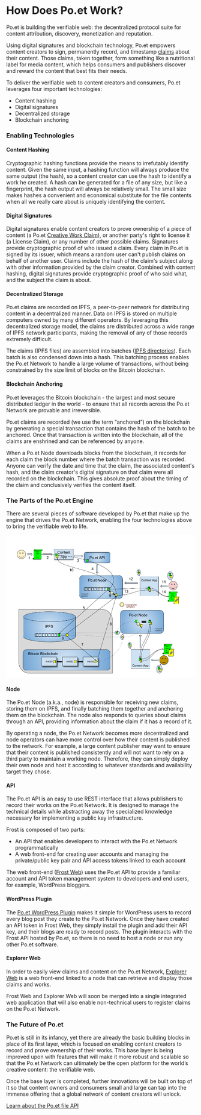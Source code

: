# How Does Po.et Work?

Po.et is building the verifiable web: the decentralized protocol suite for content attribution, discovery, monetization and reputation.

Using digital signatures and blockchain technology, Po.et empowers content creators to sign, permanently record, and timestamp [claims](../reference/glossary.md#claim-verifiable-claim) about their content. Those claims, taken together, form something like a nutritional label for media content, which helps consumers and publishers discover and reward the content that best fits their needs.

To deliver the verifiable web to content creators and consumers, Po.et leverages four important technologies:
- Content hashing
- Digital signatures
- Decentralized storage
- Blockchain anchoring

### Enabling Technologies

#### Content Hashing

Cryptographic hashing functions provide the means to irrefutably identify content. Given the same input, a hashing function will always produce the same output (the hash), so a content creator can use the hash to identify a work he created. A hash can be generated for a file of any size, but like a fingerprint, the hash output will always be relatively small. The small size makes hashes a convenient and economical substitute for the file contents when all we really care about is uniquely identifying the content.

#### Digital Signatures

Digital signatures enable content creators to prove ownership of a piece of content (a Po.et [Creative Work Claim](../reference/glossary.md#creative-work-claim-type)), or another party's right to license it (a License Claim), or any number of other possible claims. Signatures provide cryptographic proof of who issued a claim. Every claim in Po.et is signed by its issuer, which means a random user can't publish claims on behalf of another user. Claims include the hash of the claim's subject along with other information provided by the claim creator. Combined with content hashing, digital signatures provide cryptographic proof of who said what, and the subject the claim is about.


#### Decentralized Storage

Po.et claims are recorded on IPFS, a peer-to-peer network for distributing content in a decentralized manner. Data on IPFS is stored on multiple computers owned by many different operators. By leveraging this decentralized storage model, the claims are distributed across a wide range of IPFS network participants, making the removal of any of those records extremely difficult.

The claims (IPFS files) are assembled into batches ([IPFS directories](https://discuss.ipfs.io/t/understanding-ipfs-directories/2219)). Each batch is also condensed down into a hash. This batching process enables the Po.et Network to handle a large volume of transactions, without being constrained by the size limit of blocks on the Bitcoin blockchain.

#### Blockchain Anchoring

Po.et leverages the Bitcoin blockchain - the largest and most secure distributed ledger in the world - to ensure that all records across the Po.et Network are provable and irreversible.

Po.et claims are recorded (we use the term “anchored”) on the blockchain by generating a special transaction that contains the hash of the batch to be anchored. Once that transaction is written into the blockchain, all of the claims are enshrined and can be referenced by anyone.

When a Po.et Node downloads blocks from the blockchain, it records for each claim the block number where the batch transaction was recorded. Anyone can verify the date and time that the claim, the associated content's hash, and the claim creator's digital signature on that claim were all recorded on the blockchain. This gives absolute proof about the timing of the claim and conclusively verifies the content itself.

### The Parts of the Po.et Engine

There are several pieces of software developed by Po.et that make up the engine that drives the Po.et Network, enabling the four technologies above to bring the verifiable web to life.

![Po.et Network Overview](poet-network-overview.png)

#### Node

The Po.et Node (a.k.a., node) is responsible for receiving new claims, storing them on IPFS, and finally batching them together and anchoring them on the blockchain. The node also responds to queries about claims through an API, providing information about the claim if it has a record of it.

By operating a node, the Po.et Network becomes more decentralized and node operators can have more control over how their content is published to the network. For example, a large content publisher may want to ensure that their content is published consistently and will not want to rely on a third party to maintain a working node. Therefore, they can simply deploy their own node and host it according to whatever standards and availability target they chose.

#### API

The Po.et API is an easy to use REST interface that allows publishers to record their works on the Po.et Network. It is designed to manage the technical details while abstracting away the specialized knowledge necessary for implementing a public key infrastructure.

Frost is composed of two parts:
- An API that enables developers to interact with the Po.et Network programmatically
- A web front-end for creating user accounts and managing the private/public key pair and API access tokens linked to each account

The web front-end ([Frost Web](https://frost.poetnetwork.net)) uses the Po.et API to provide a familiar account and API token management system to developers and end users, for example, WordPress bloggers.

#### WordPress Plugin

The [Po.et WordPress Plugin](https://github.com/poetapp/wordpress-plugin) makes it simple for WordPress users to record every blog post they create to the Po.et Network. Once they have created an API token in Frost Web, they simply install the plugin and add their API key, and their blogs are ready to record posts. The plugin interacts with the Frost API hosted by Po.et, so there is no need to host a node or run any other Po.et software.

#### Explorer Web

In order to easily view claims and content on the Po.et Network, [Explorer Web](https://github.com/poetapp/explorer-web) is a web front-end linked to a node that can retrieve and display those claims and works.

Frost Web and Explorer Web will soon be merged into a single integrated web application that will also enable non-technical users to register claims on the Po.et Network.

### The Future of Po.et

Po.et is still in its infancy, yet there are already the basic building blocks in place of its first layer, which is focused on enabling content creators to record and prove ownership of their works. This base layer is being improved upon with features that will make it more robust and scalable so that the Po.et Network can ultimately be the open platform for the world’s creative content: the verifiable web.

Once the base layer is completed, further innovations will be built on top of it so that content owners and consumers small and large can tap into the immense offering that a global network of content creators will unlock.

[Learn about the Po.et file API](poet-file-api.md)
